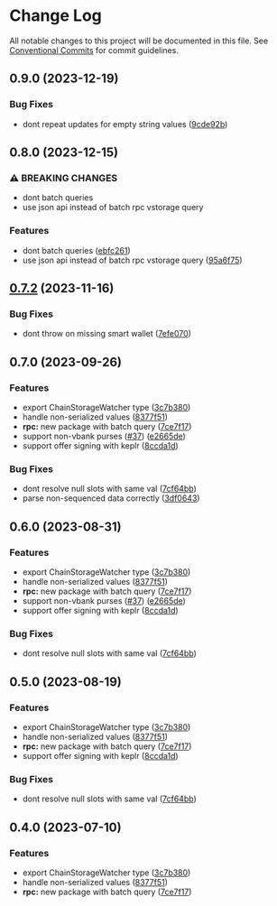 # Change Log

All notable changes to this project will be documented in this file.
See [Conventional Commits](https://conventionalcommits.org) for commit guidelines.

## 0.9.0 (2023-12-19)

### Bug Fixes

- dont repeat updates for empty string values ([9cde92b](https://github.com/Agoric/ui-kit/commit/9cde92b9d82dc46cddd9ed7d2e8f9766759adc04))

## 0.8.0 (2023-12-15)

### ⚠ BREAKING CHANGES

- dont batch queries
- use json api instead of batch rpc vstorage query

### Features

- dont batch queries ([ebfc261](https://github.com/Agoric/ui-kit/commit/ebfc261fb7e7595c29190f41b705708038a8a347))
- use json api instead of batch rpc vstorage query ([95a6f75](https://github.com/Agoric/ui-kit/commit/95a6f75e0f53e6b0af93950d4592775430b7afb1))

## [0.7.2](https://github.com/Agoric/ui-kit/compare/@agoric/rpc@0.7.0...@agoric/rpc@0.7.2) (2023-11-16)

### Bug Fixes

- dont throw on missing smart wallet ([7efe070](https://github.com/Agoric/ui-kit/commit/7efe0701e04148c7d6af3c2218cf4b655bc86c57))

## 0.7.0 (2023-09-26)

### Features

- export ChainStorageWatcher type ([3c7b380](https://github.com/Agoric/ui-kit/commit/3c7b3800281e34825bf38c4de3cac8bd3624827c))
- handle non-serialized values ([8377f51](https://github.com/Agoric/ui-kit/commit/8377f51531df2f5622ca3310218092d7c5f05d7f))
- **rpc:** new package with batch query ([7ce7f17](https://github.com/Agoric/ui-kit/commit/7ce7f17a4fe16b8205d961a8799dedd6979758bf))
- support non-vbank purses ([#37](https://github.com/Agoric/ui-kit/issues/37)) ([e2665de](https://github.com/Agoric/ui-kit/commit/e2665deeb83c335fd672dba8b17a453ea1498250))
- support offer signing with keplr ([8ccda1d](https://github.com/Agoric/ui-kit/commit/8ccda1d1019201ba00691237fa594b91b73de92c))

### Bug Fixes

- dont resolve null slots with same val ([7cf64bb](https://github.com/Agoric/ui-kit/commit/7cf64bb12752759b71b7f202fbe8cd87fa5107f0))
- parse non-sequenced data correctly ([3df0643](https://github.com/Agoric/ui-kit/commit/3df0643c16da61e7912a1c2c43e5937ad86887b8))

## 0.6.0 (2023-08-31)

### Features

- export ChainStorageWatcher type ([3c7b380](https://github.com/Agoric/ui-kit/commit/3c7b3800281e34825bf38c4de3cac8bd3624827c))
- handle non-serialized values ([8377f51](https://github.com/Agoric/ui-kit/commit/8377f51531df2f5622ca3310218092d7c5f05d7f))
- **rpc:** new package with batch query ([7ce7f17](https://github.com/Agoric/ui-kit/commit/7ce7f17a4fe16b8205d961a8799dedd6979758bf))
- support non-vbank purses ([#37](https://github.com/Agoric/ui-kit/issues/37)) ([e2665de](https://github.com/Agoric/ui-kit/commit/e2665deeb83c335fd672dba8b17a453ea1498250))
- support offer signing with keplr ([8ccda1d](https://github.com/Agoric/ui-kit/commit/8ccda1d1019201ba00691237fa594b91b73de92c))

### Bug Fixes

- dont resolve null slots with same val ([7cf64bb](https://github.com/Agoric/ui-kit/commit/7cf64bb12752759b71b7f202fbe8cd87fa5107f0))

## 0.5.0 (2023-08-19)

### Features

- export ChainStorageWatcher type ([3c7b380](https://github.com/Agoric/ui-kit/commit/3c7b3800281e34825bf38c4de3cac8bd3624827c))
- handle non-serialized values ([8377f51](https://github.com/Agoric/ui-kit/commit/8377f51531df2f5622ca3310218092d7c5f05d7f))
- **rpc:** new package with batch query ([7ce7f17](https://github.com/Agoric/ui-kit/commit/7ce7f17a4fe16b8205d961a8799dedd6979758bf))
- support offer signing with keplr ([8ccda1d](https://github.com/Agoric/ui-kit/commit/8ccda1d1019201ba00691237fa594b91b73de92c))

### Bug Fixes

- dont resolve null slots with same val ([7cf64bb](https://github.com/Agoric/ui-kit/commit/7cf64bb12752759b71b7f202fbe8cd87fa5107f0))

## 0.4.0 (2023-07-10)

### Features

- export ChainStorageWatcher type ([3c7b380](https://github.com/Agoric/ui-kit/commit/3c7b3800281e34825bf38c4de3cac8bd3624827c))
- handle non-serialized values ([8377f51](https://github.com/Agoric/ui-kit/commit/8377f51531df2f5622ca3310218092d7c5f05d7f))
- **rpc:** new package with batch query ([7ce7f17](https://github.com/Agoric/ui-kit/commit/7ce7f17a4fe16b8205d961a8799dedd6979758bf))
